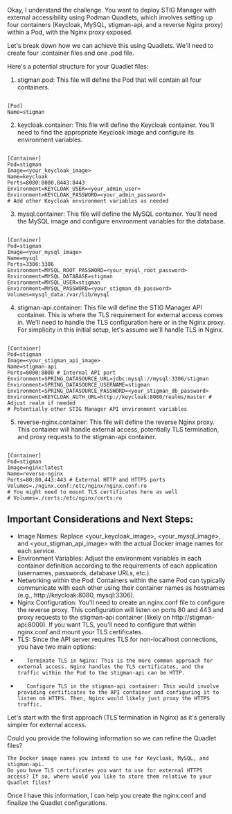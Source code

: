 Okay, I understand the challenge. You want to deploy STIG Manager with external accessibility using Podman Quadlets, which involves setting up four containers (Keycloak, MySQL, stigman-api, and a reverse Nginx proxy) within a Pod, with the Nginx proxy exposed.

Let's break down how we can achieve this using Quadlets. We'll need to create four .container files and one .pod file.

Here's a potential structure for your Quadlet files:

1. stigman.pod: This file will define the Pod that will contain all four containers.
```Ini, TOML

[Pod]
Name=stigman
```
2. keycloak.container: This file will define the Keycloak container. You'll need to find the appropriate Keycloak image and configure its environment variables.
```Ini, TOML

[Container]
Pod=stigman
Image=<your_keycloak_image>
Name=keycloak
Ports=8080:8080,8443:8443
Environment=KEYCLOAK_USER=<your_admin_user>
Environment=KEYCLOAK_PASSWORD=<your_admin_password>
# Add other Keycloak environment variables as needed
```
3. mysql.container: This file will define the MySQL container. You'll need the MySQL image and configure environment variables for the database.
```Ini, TOML

[Container]
Pod=stigman
Image=<your_mysql_image>
Name=mysql
Ports=3306:3306
Environment=MYSQL_ROOT_PASSWORD=<your_mysql_root_password>
Environment=MYSQL_DATABASE=stigman
Environment=MYSQL_USER=stigman
Environment=MYSQL_PASSWORD=<your_stigman_db_password>
Volumes=mysql_data:/var/lib/mysql
```
4. stigman-api.container: This file will define the STIG Manager API container. This is where the TLS requirement for external access comes in. We'll need to handle the TLS configuration here or in the Nginx proxy. For simplicity in this initial setup, let's assume we'll handle TLS in Nginx.
```Ini, TOML

[Container]
Pod=stigman
Image=<your_stigman_api_image>
Name=stigman-api
Ports=8000:8000 # Internal API port
Environment=SPRING_DATASOURCE_URL=jdbc:mysql://mysql:3306/stigman
Environment=SPRING_DATASOURCE_USERNAME=stigman
Environment=SPRING_DATASOURCE_PASSWORD=<your_stigman_db_password>
Environment=KEYCLOAK_AUTH_URL=http://keycloak:8080/realms/master # Adjust realm if needed
# Potentially other STIG Manager API environment variables
```
5. reverse-nginx.container: This file will define the reverse Nginx proxy. This container will handle external access, potentially TLS termination, and proxy requests to the stigman-api container.
```Ini, TOML

[Container]
Pod=stigman
Image=nginx:latest
Name=reverse-nginx
Ports=80:80,443:443 # External HTTP and HTTPS ports
Volumes=./nginx.conf:/etc/nginx/nginx.conf:ro
# You might need to mount TLS certificates here as well
# Volumes=./certs:/etc/nginx/certs:ro
```
## Important Considerations and Next Steps:

- Image Names: Replace <your_keycloak_image>, <your_mysql_image>, and <your_stigman_api_image> with the actual Docker image names for each service.
-  Environment Variables: Adjust the environment variables in each container definition according to the requirements of each application (usernames, passwords, database URLs, etc.).
-   Networking within the Pod: Containers within the same Pod can typically communicate with each other using their container names as hostnames (e.g., http://keycloak:8080, mysql:3306).
-   Nginx Configuration: You'll need to create an nginx.conf file to configure the reverse proxy. This configuration will listen on ports 80 and 443 and proxy requests to the stigman-api container (likely on http://stigman-api:8000). If you want TLS, you'll need to configure that within nginx.conf and mount your TLS certificates.
-   TLS: Since the API server requires TLS for non-localhost connections, you have two main options:
  -        Terminate TLS in Nginx: This is the more common approach for external access. Nginx handles the TLS certificates, and the traffic within the Pod to the stigman-api can be HTTP.
  -        Configure TLS in the stigman-api container: This would involve providing certificates to the API container and configuring it to listen on HTTPS. Then, Nginx would likely just proxy the HTTPS traffic.

Let's start with the first approach (TLS termination in Nginx) as it's generally simpler for external access.

Could you provide the following information so we can refine the Quadlet files?

    The Docker image names you intend to use for Keycloak, MySQL, and stigman-api.
    Do you have TLS certificates you want to use for external HTTPS access? If so, where would you like to store them relative to your Quadlet files?

Once I have this information, I can help you create the nginx.conf and finalize the Quadlet configurations.
